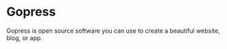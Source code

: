 Gopress
=========

Gopress is open source software you can use to create a beautiful website, blog, or app.